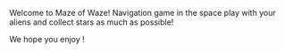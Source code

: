 Welcome to Maze of Waze! 
Navigation game in the space
play with your aliens and collect stars as much as possible!


We hope you enjoy !
